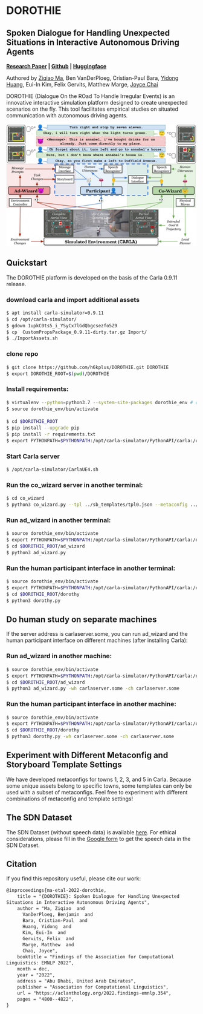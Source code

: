 # DOROTHIE

## Spoken Dialogue for Handling Unexpected Situations in Interactive Autonomous Driving Agents

**[Research Paper](https://arxiv.org/abs/2210.12511) | [Github](https://github.com/sled-group/DOROTHIE) | [Huggingface](https://huggingface.co/datasets/sled-umich/DOROTHIE)** 

Authored by [Ziqiao Ma](https://mars-tin.github.io/), Ben VanDerPloeg, Cristian-Paul Bara, [Yidong Huang](https://sled.eecs.umich.edu/author/yidong-huang/), Eui-In Kim, Felix Gervits, Matthew Marge, [Joyce Chai](https://web.eecs.umich.edu/~chaijy/)

DOROTHIE (Dialogue On the ROad To Handle Irregular Events) is an innovative interactive simulation platform designed to create unexpected scenarios on the fly. This tool facilitates empirical studies on situated communication with autonomous driving agents.

![DOROTHIE](media/DOROTHIE.jpg)

## Quickstart
The DOROTHIE platform is developed on the basis of the Carla 0.9.11 release.

### download carla and import additional assets
```bash
$ apt install carla-simulator=0.9.11
$ cd /opt/carla-simulator/
$ gdown 1upkC0ts5_i_YSyCx7lGdQbgcsezfo5Z9
$ cp  CustomPropsPackage_0.9.11-dirty.tar.gz Import/
$ ./ImportAssets.sh
```

### clone repo
```bash
$ git clone https://github.com/h6kplus/DOROTHIE.git DOROTHIE
$ export DOROTHIE_ROOT=$(pwd)/DOROTHIE
```


### Install requirements:
```bash
$ virtualenv --python=python3.7 --system-site-packages dorothie_env # or whichever package manager you prefer
$ source dorothie_env/bin/activate

$ cd $DOROTHIE_ROOT
$ pip install --upgrade pip
$ pip install -r requirements.txt
$ export PYTHONPATH=$PYTHONPATH:/opt/carla-simulator/PythonAPI/carla:/opt/carla-simulator/PythonAPI/carla/dist/carla-0.9.11-py3.7-linux-x86_64.egg
```

### Start Carla server
```bash
$ /opt/carla-simulator/CarlaUE4.sh
```
### Run the co_wizard server in another terminal:
```bash
$ cd co_wizard
$ python3 co_wizard.py --tpl ../sb_templates/tpl0.json --metaconfig ../sb_templates/metaconfig_town03.json
```

### Run ad_wizard in another terminal:
```bash
$ source dorothie_env/bin/activate
$ export PYTHONPATH=$PYTHONPATH:/opt/carla-simulator/PythonAPI/carla:/opt/carla-simulator/PythonAPI/carla/dist/
$ cd $DOROTHIE_ROOT/ad_wizard
$ python3 ad_wizard.py
```
### Run the human participant interface in another terminal:
```bash
$ source dorothie_env/bin/activate
$ export PYTHONPATH=$PYTHONPATH:/opt/carla-simulator/PythonAPI/carla:/opt/carla-simulator/PythonAPI/carla/dist/
$ cd $DOROTHIE_ROOT/dorothy
$ python3 dorothy.py
```

## Do human study on separate machines
If the server address is carlaserver.some, you can run ad_wizard and the human participant interface on different machines (after installing Carla):

### Run ad_wizard in another machine:
```bash
$ source dorothie_env/bin/activate
$ export PYTHONPATH=$PYTHONPATH:/opt/carla-simulator/PythonAPI/carla:/opt/carla-simulator/PythonAPI/carla/dist/
$ cd $DOROTHIE_ROOT/ad_wizard
$ python3 ad_wizard.py -wh carlaserver.some -ch carlaserver.some
```
### Run the human participant interface in another machine:
```bash
$ source dorothie_env/bin/activate
$ export PYTHONPATH=$PYTHONPATH:/opt/carla-simulator/PythonAPI/carla:/opt/carla-simulator/PythonAPI/carla/dist/
$ cd $DOROTHIE_ROOT/dorothy
$ python3 dorothy.py -wh carlaserver.some -ch carlaserver.some
```

## Experiment with Different Metaconfig and Storyboard Template Settings
We have developed metaconfigs for towns 1, 2, 3, and 5 in Carla. Because some unique assets belong to specific towns, some templates can only be used with a subset of metaconfigs. Feel free to experiment with different combinations of metaconfig and template settings!

## The SDN Dataset
The SDN Dataset (without speech data) is available [here](https://drive.google.com/drive/folders/12OQ9Bj2XxCDc2bova-JpPqfljVw7FrXH?usp=sharing).
For ethical considerations, please fill in the [Google form](https://forms.gle/tjXisqMtDtjCCMSD6) to get the speech data in the SDN Dataset. 

## Citation

If you find this repository useful, please cite our work:
```
@inproceedings{ma-etal-2022-dorothie,
    title = "{DOROTHIE}: Spoken Dialogue for Handling Unexpected Situations in Interactive Autonomous Driving Agents",
    author = "Ma, Ziqiao  and
      VanDerPloeg, Benjamin  and
      Bara, Cristian-Paul  and
      Huang, Yidong  and
      Kim, Eui-In  and
      Gervits, Felix  and
      Marge, Matthew  and
      Chai, Joyce",
    booktitle = "Findings of the Association for Computational Linguistics: EMNLP 2022",
    month = dec,
    year = "2022",
    address = "Abu Dhabi, United Arab Emirates",
    publisher = "Association for Computational Linguistics",
    url = "https://aclanthology.org/2022.findings-emnlp.354",
    pages = "4800--4822",
}
```
